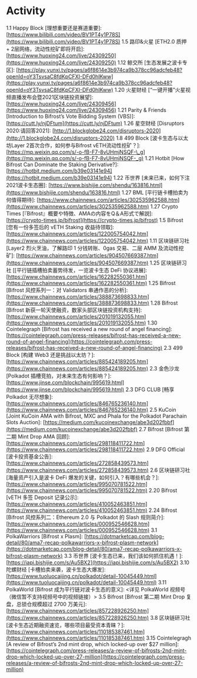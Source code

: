 # Activity

1.1 Happy Block \[理想重要还是赛道重要\]: [https://www.bilibili.com/video/BV1PT4y1P78S](https://www.bilibili.com/video/BV1PT4y1P78S) 1.5 路印&火星 \[ETH2.0 质押 + 2层网络，流动性挖矿即将开启\]: [https://www.huoxing24.com/live/24309250](https://www.huoxing24.com/live/24309250) 1.12 鲸交所 \[生态发展之波卡专区\]: [https://play.yunxi.tv/pages/a6f8614e3b974ca9b378cc96adcfeb48?openId=oY3TsvsaC8fdKpCFXI-DFd0hIKww](https://play.yunxi.tv/pages/a6f8614e3b974ca9b378cc96adcfeb48?openId=oY3TsvsaC8fdKpCFXI-DFd0hIKww) 1.20 火星财经 \[“一键开播”火星视频直播发布会暨2021区块链投资展望\]: [https://www.huoxing24.com/live/24309456](https://www.huoxing24.com/live/24309456) 1.21 Parity & Friends \[Introduction to Bifrost’s Vote Bidding System \(VBS\)\]: [https://cutt.ly/njDFtum](https://cutt.ly/njDFtum) 1.26 星空财经 \[Disruptors 2020:请回答2021\]: [http://1.blockglobe24.com/disruptors-2020](http://1.blockglobe24.com/disruptors-2020) 1.8 499 Block \[波卡生态与以太坊Layer 2首次合作，如何参与Bifrost vETH流动性挖矿？\]: [https://mp.weixin.qq.com/s/-o-fB-F7-8vUHmjNSQF-\_g](https://mp.weixin.qq.com/s/-o-fB-F7-8vUHmjNSQF-_g) 1.21 Hotbit \[How Bifrost Can Dominate the Staking Derivative?\]: [https://hotbit.medium.com/b39e03141e94](https://hotbit.medium.com/b39e03141e94) 1.22 币世界 \[未来已来，如何下注2021波卡生态圈\]: [https://www.bishijie.com/shendu/163816.html](https://www.bishijie.com/shendu/163816.html) 1.27 BML \[平行链卡槽拍卖为何值得期待\]: [https://www.chainnews.com/articles/302535962588.htm](https://www.chainnews.com/articles/302535962588.htm) 1.27 Crypto Times \[『Bifrost』概要や特徴、AMAの内容をQ＆A形式で解説\]: [https://crypto-times.jp/bifrost](https://crypto-times.jp/bifrost) 1.5 Bifrost \[您有一份多签后的 vETH Staking 收益待领取\]: [https://www.chainnews.com/articles/122005754042.htm](https://www.chainnews.com/articles/122005754042.htm) 1.11 区块链研习社 \[Layer2 烈火烹油，了解路印 1 分钱转账、0gas 交易、二层 AMM 及流动性挖矿\]: [https://www.chainnews.com/articles/904507669387.htm](https://www.chainnews.com/articles/904507669387.htm) 1.25 区块链研习社 \[\[平行链插槽拍卖蓄势待发，一览波卡生态 DeFi 协议进展\]: [https://www.chainnews.com/articles/162282550361.htm](https://www.chainnews.com/articles/162282550361.htm) 1.25 Bifrost \[Bifrost 风控系列一：对 Validators 串通作恶的分析\]: [https://www.chainnews.com/articles/388873698833.htm](https://www.chainnews.com/articles/388873698833.htm) 1.28 Bifrost \[Bifrost 新获一轮天使融资，数家头部区块链投资机构支持\]: [https://www.chainnews.com/articles/201019132055.htm](https://www.chainnews.com/articles/201019132055.htm) 1.30 Cointelegraph \[Bifrost has received a new round of angel financing\]: [https://cointelegraph.com/press-releases/bifrost-has-received-a-new-round-of-angel-financing](https://cointelegraph.com/press-releases/bifrost-has-received-a-new-round-of-angel-financing) 2.3 499 Block \[构建 Web3 还是挑战以太坊？\]: [https://www.chainnews.com/articles/885424189205.htm](https://www.chainnews.com/articles/885424189205.htm) 2.3 金色沙龙 \[Polkadot 插槽竞拍，对未来生态有何影响？\]: [https://www.jinse.com/blockchain/995619.html](https://www.jinse.com/blockchain/995619.html) 2.3 DFG CLUB \[畅享 Polkadot 无尽想象\]: [https://www.chainnews.com/articles/846765236140.htm](https://www.chainnews.com/articles/846765236140.htm) 2.5 KuCoin \[Joint KuCoin AMA with Bifrost, MXC and Phala for the Polkadot Parachain Slots Auction\]: [https://medium.com/kucoinexchange/abe3d202fbbf](https://medium.com/kucoinexchange/abe3d202fbbf) 2.7 Bifrost \[Bifrost 第二期 Mint Drop AMA 回顾\]: [https://www.chainnews.com/articles/298118411722.htm](https://www.chainnews.com/articles/298118411722.htm) 2.9 DFG Official \[波卡投资基金公告\]: [https://www.chainnews.com/articles/272858439573.htm](https://www.chainnews.com/articles/272858439573.htm) 2.6 区块链研习社 \[海量资产引入是波卡 DeFi 爆发的关键，如何引入？有哪些机会？\]: [https://www.chainnews.com/articles/995070781522.htm](https://www.chainnews.com/articles/995070781522.htm) 2.20 Bifrost \[vETH 多签 Deposit 记录公示\]: [https://www.chainnews.com/articles/410052463851.htm](https://www.chainnews.com/articles/410052463851.htm) 2.24 Bifrost \[Bifrost 风控系列二：Ethereum 2.0 与 Polkadot 的 Slash 规则简介\]: [https://www.chainnews.com/articles/000952546628.htm](https://www.chainnews.com/articles/000952546628.htm) 3.1 PolkaWarriors \[Bifrost x Plasm\]: [https://dotmarketcap.com/blog-detail/80/ama7-recap-polkawarriors-x-bifrost-plasm-network](https://dotmarketcap.com/blog-detail/80/ama7-recap-polkawarriors-x-bifrost-plasm-network) 3.3 币世界 \[波卡生态已来，我们该如何抓住机遇！\]: [https://iapi.bishijie.com/s/Au5BX2](https://iapi.bishijie.com/s/Au5BX2) 3.10 陀螺财经 \[卡槽拍卖来袭，波卡生态大爆发\]: [https://www.tuoluocaijing.cn/polkadot/detail-10045449.html](https://www.tuoluocaijing.cn/polkadot/detail-10045449.html) 3.11 PolkaWorld \[Bifrost 成为平行链对波卡生态的意义\]: &lt;详见 PolkaWorld 视频号（微信暂不支持视频号中的视频链接）&gt; 3.5 Bifrost \[Bifrost 第二期 Mint Drop 复盘，总锁仓规模超过 2700 万美元\]: [https://www.chainnews.com/articles/857228926250.htm](https://www.chainnews.com/articles/857228926250.htm) 3.8 区块链研习社 \[波卡生态近期融资速览，哪些项目最受资本青睐？\]: [https://www.chainnews.com/articles/110185387461.htm](https://www.chainnews.com/articles/110185387461.htm) 3.15 Cointelegragh \[A review of Bifrost’s 2nd mint drop, which locked-up over $27 million\]: [https://cointelegraph.com/press-releases/a-review-of-bifrosts-2nd-mint-drop-which-locked-up-over-27-million](https://cointelegraph.com/press-releases/a-review-of-bifrosts-2nd-mint-drop-which-locked-up-over-27-million)

